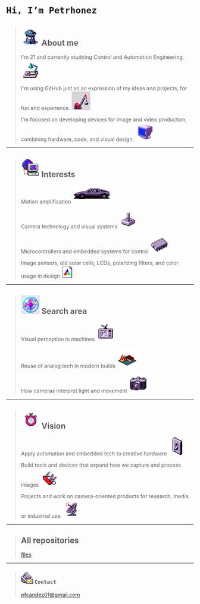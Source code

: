  # `Hi, I’m Petrhonez` 


> ## [![pc](anonw.png)](https://www.youtube.com/@petrhonezzz) About me
>
> I'm 21 and currently studying Control and Automation Engineering. ![img](lght.png)
> 
> I'm using GitHub just as an expression of my ideas and projects, for fun and experience. ![img](operw.png)
> 
> I'm focused on developing devices for image and video production, combining hardware, code, and visual design. ![img](bina.webp)

---
 
> ## ![i](pc-globe.gif) Interests
>
> Motion amplification ![img](wcar.gif)
> 
> Camera technology and visual systems ![img](cntrl.png)
> 
> Microcontrollers and embedded systems for control ![img](chip.png)
> 
> Image sensors, old solar cells, LCDs, polarizing filters, and color usage in design ![img](colw.png)

---

> ## ![c](chock.webp) Search area
>
> Visual perception in machines ![img](tyw.webp)
>
> Reuse of analog tech in modern builds ![img](housefw.png)
>
> How cameras interpret light and movement ![img](wcam.png)

---

> ## ![v](clk.gif) Vision
>
> Apply automation and embedded tech to creative hardware ![img](onof.gif)
> 
> Build tools and devices that expand how we capture and process images ![img](wknif.png)
> 
> Projects and work on camera-oriented products for research, media, or industrial use ![img](ant.png)

---

> ## All repositories
>
> [files]()

---

> ### [![img](nww.png)](mailto:pfcandez01@gmail.com) `Contact`
>
> pfcandez01@gmail.com


